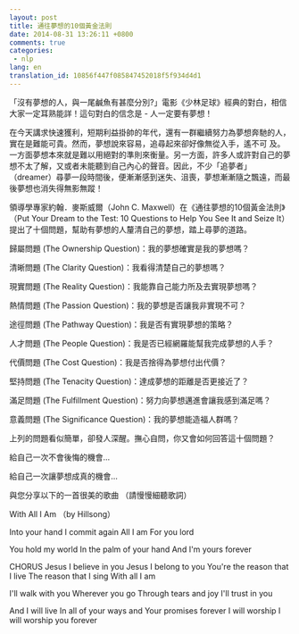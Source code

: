 ```yaml
---
layout: post
title: 通往夢想的10個黃金法則
date: 2014-08-31 13:26:11 +0800
comments: true
categories:
 - nlp
lang: en
translation_id: 10856f447f085847452018f5f934d4d1
---
```


「沒有夢想的人，與一尾鹹魚有甚麼分別?」電影《少林足球》經典的對白，相信大家一定耳熟能詳！這句對白的信念是 - 人一定要有夢想！

在今天講求快速獲利，短期利益掛帥的年代，還有一群繼續努力為夢想奔馳的人，實在是難能可貴。然而，夢想說來容易，追尋起來卻好像無從入手，遙不可 及。一方面夢想本來就是難以用絕對的準則來衡量。另一方面，許多人或許對自己的夢想不太了解，又或者未能聽到自己內心的聲音。因此，不少「追夢者」 （dreamer）尋夢一段時間後，便漸漸感到迷失、沮喪，夢想漸漸隨之飄遠，而最後夢想也消失得無影無蹤！

領導學專家約翰．麥斯威爾（John C. Maxwell）在《通往夢想的10個黃金法則》（Put Your Dream to the Test: 10 Questions to Help You See It and Seize It）提出了十個問題，幫助有夢想的人釐清自己的夢想，踏上尋夢的道路。

歸屬問題 (The Ownership Question)：我的夢想確實是我的夢想嗎？
　

清晰問題 (The Clarity Question)：我看得清楚自己的夢想嗎？
　

現實問題 (The Reality Question)：我能靠自己能力所及去實現夢想嗎？
　

熱情問題 (The Passion Question)：我的夢想是否讓我非實現不可？
　

途徑問題 (The Pathway Question)：我是否有實現夢想的策略？
　

人才問題 (The People Question)：我是否已經網羅能幫我完成夢想的人手？
　

代價問題 (The Cost Question)：我是否捨得為夢想付出代價？
　

堅持問題 (The Tenacity Question)：達成夢想的距離是否更接近了？
　

滿足問題 (The Fulfillment Question)：努力向夢想邁進會讓我感到滿足嗎？
　

意義問題 (The Significance Question)：我的夢想能造福人群嗎？


上列的問題看似簡單，卻發人深醒。撫心自問，你又會如何回答這十個問題？

給自己一次不會後悔的機會…

給自己一次讓夢想成真的機會…

與您分享以下的一首很美的歌曲 （請慢慢細聽歌詞）

With All I Am （by Hillsong）

Into your hand
I commit again
All I am
For you lord


You hold my world
In the palm of your hand
And I'm yours forever


CHORUS
Jesus I believe in you
Jesus I belong to you
You're the reason that I live
The reason that I sing
With all I am


I'll walk with you
Wherever you go
Through tears and joy
I'll trust in you


And I will live
In all of your ways and
Your promises forever
I will worship I will worship you forever
